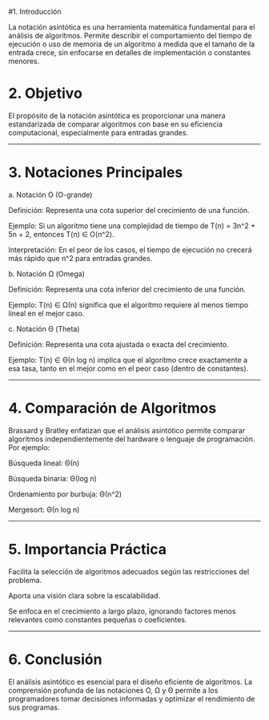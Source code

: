 #1. Introducción

La notación asintótica es una herramienta matemática fundamental para el análisis de algoritmos. Permite describir el comportamiento del tiempo de ejecución o uso de memoria de un algoritmo a medida que el tamaño de la entrada crece, sin enfocarse en detalles de implementación o constantes menores.

# 2. Objetivo

El propósito de la notación asintótica es proporcionar una manera estandarizada de comparar algoritmos con base en su eficiencia computacional, especialmente para entradas grandes.


---

# 3. Notaciones Principales

a. Notación O (O-grande)

Definición: Representa una cota superior del crecimiento de una función.

Ejemplo: Si un algoritmo tiene una complejidad de tiempo de T(n) = 3n^2 + 5n + 2, entonces T(n) ∈ O(n^2).

Interpretación: En el peor de los casos, el tiempo de ejecución no crecerá más rápido que n^2 para entradas grandes.


b. Notación Ω (Omega)

Definición: Representa una cota inferior del crecimiento de una función.

Ejemplo: T(n) ∈ Ω(n) significa que el algoritmo requiere al menos tiempo lineal en el mejor caso.


c. Notación Θ (Theta)

Definición: Representa una cota ajustada o exacta del crecimiento.

Ejemplo: T(n) ∈ Θ(n log n) implica que el algoritmo crece exactamente a esa tasa, tanto en el mejor como en el peor caso (dentro de constantes).



---

# 4. Comparación de Algoritmos

Brassard y Bratley enfatizan que el análisis asintótico permite comparar algoritmos independientemente del hardware o lenguaje de programación. Por ejemplo:

Búsqueda lineal: Θ(n)

Búsqueda binaria: Θ(log n)

Ordenamiento por burbuja: Θ(n^2)

Mergesort: Θ(n log n)



---

# 5. Importancia Práctica

Facilita la selección de algoritmos adecuados según las restricciones del problema.

Aporta una visión clara sobre la escalabilidad.

Se enfoca en el crecimiento a largo plazo, ignorando factores menos relevantes como constantes pequeñas o coeficientes.



---

# 6. Conclusión

El análisis asintótico es esencial para el diseño eficiente de algoritmos. La comprensión profunda de las notaciones O, Ω y Θ permite a los programadores tomar decisiones informadas y optimizar el rendimiento de sus programas.

